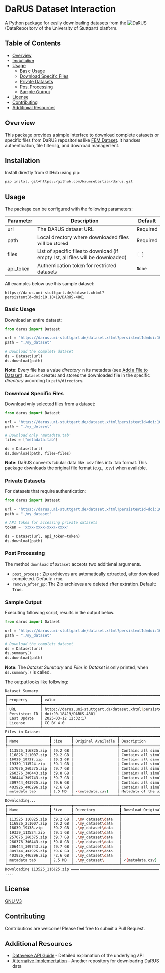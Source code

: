 # DaRUS Dataset Interaction

A Python package for easily downloading datasets from the ![DaRUS](https://darus.uni-stuttgart.de/) (DataRepository of the University of Stuttgart) platform.

## Table of Contents
- [Overview](#overview)
- [Installation](#installation)
- [Usage](#usage)
  - [Basic Usage](#basic-usage)
  - [Download Specific Files](#download-specific-files)
  - [Private Datasets](#private-datasets)
  - [Post Processing](#post-processingdeletion)
  - [Sample Output](#sample-output)
- [License](#license)
- [Contributing](#contributing)
- [Additional Resources](#additional-resources)

## Overview

This package provides a simple interface to download complete datasets or specific files from DaRUS repositories like [FEM Dataset](https://darus.uni-stuttgart.de/dataset.xhtml?persistentId=doi:10.18419/DARUS-4801). It handses authentication, file filtering, and download management.

## Installation

Install directly from GitHub using pip:

```bash
pip install git+https://github.com/baumsebastian/darus.git
```


## Usage

The package can be configured with the following parameters:

| Parameter | Description | Default |
|-|-|-|
| url | The DARUS dataset URL | Required |
| path | Local directory where downloaded files will be stored |Required |
| files | List of specific files to download (if empty list, all files will be downloaded) | `[ ]`|
| api_token | Authentication token for restricted datasets |`None`|

All examples below use this sample dataset:
```
https://darus.uni-stuttgart.de/dataset.xhtml?persistentId=doi:10.18419/DARUS-4801
```

### Basic Usage


Download an entire dataset:

```python
from darus import Dataset 

url = "https://darus.uni-stuttgart.de/dataset.xhtml?persistentId=doi:10.18419/DARUS-4801"
path = "./my_dataset"

# Download the complete dataset
ds = Dataset(url)
ds.download(path)
```

**Note:** Every file has a value _directory_ in its metadata (see [Add a File to Dataset](https://guides.dataverse.org/en/6.5/api/native-api.html#id90)). `Dataset` creates and stores the downloaded file in the specific _directory_ according to `path/directory`.



### Download Specific Files

Download only selected files from a dataset:

```python
from darus import Dataset 

url = "https://darus.uni-stuttgart.de/dataset.xhtml?persistentId=doi:10.18419/DARUS-4801"
path = "./my_dataset"

# Download only 'metadata.tab' 
files = ["metadata.tab"]

ds = Dataset(url)
ds.download(path, files=files)
```

**Note:** DaRUS converts tabular data like .csv files into .tab format. This package downloads the original file format (e.g., .csv) when available.

### Private Datasets

For datasets that require authentication:

```python
from darus import Dataset 

url = "https://darus.uni-stuttgart.de/dataset.xhtml?persistentId=doi:10.18419/DARUS-4801"
path = "./my_dataset"

# API token for accessing private datasets
token = 'xxxx-xxxx-xxxx-xxxx'

ds = Dataset(url, api_token=token)
ds.download(path)
```
### Post Processing 

The method `download` of `Dataset` accepts two additional arguments.
- `post_process` : Zip archieves are automatically extracted, after download completed. Default: `True`.
- `remove_after_pp`: The Zip archieves are deleted after extration. Default: `True`.

### Sample Output

Executing following script, results in the output below. 

```python
from darus import Dataset 

url = "https://darus.uni-stuttgart.de/dataset.xhtml?persistentId=doi:10.18419/DARUS-4801"
path = "./my_dataset"

# Download the complete dataset
ds = Dataset(url)
ds.summary()
ds.download(path)
```
**Note:** The _Dataset Summary_ and _Files in Dataset_ is only printed, when `ds.summary()` is called.

The output looks like following:
```bash
Dataset Summary
┏━━━━━━━━━━━━━━━┳━━━━━━━━━━━━━━━━━━━━━━━━━━━━━━━━━━━━━━━━━━━━━━━━━━━━━━━━━━━━━━━━━━━━━━━━━━━━━━━━━━━┓
┃ Property      ┃ Value                                                                             ┃
┡━━━━━━━━━━━━━━━╇━━━━━━━━━━━━━━━━━━━━━━━━━━━━━━━━━━━━━━━━━━━━━━━━━━━━━━━━━━━━━━━━━━━━━━━━━━━━━━━━━━━┩
│ URL           │ https://darus.uni-stuttgart.de/dataset.xhtml?persistentId=doi:10.18419/DARUS-4801 │
│ Persistent ID │ doi:10.18419/DARUS-4801                                                           │
│ Last Update   │ 2025-03-12 12:32:17                                                               │
│ License       │ CC BY 4.0                                                                         │
└───────────────┴───────────────────────────────────────────────────────────────────────────────────┘
Files in Dataset
┏━━━━━━━━━━━━━━━━━━━┳━━━━━━━━━┳━━━━━━━━━━━━━━━━━━━━┳━━━━━━━━━━━━━━━━━━━━━━━━━━━━━━━━━━━━━━━━━━━━━━━━━━━━━━━━━━━━━┓
┃ Name              ┃ Size    ┃ Original Available ┃ Description                                                 ┃
┡━━━━━━━━━━━━━━━━━━━╇━━━━━━━━━╇━━━━━━━━━━━━━━━━━━━━╇━━━━━━━━━━━━━━━━━━━━━━━━━━━━━━━━━━━━━━━━━━━━━━━━━━━━━━━━━━━━━┩
│ 113525_116825.zip │ 59.2 GB │                    │ Contains all simulations with ID between 113525 and 116825. │
│ 116826_211007.zip │ 59.2 GB │                    │ Contains all simulations with ID between 116826 and 211007. │
│ 16039_19338.zip   │ 59.2 GB │                    │ Contains all simulations with ID between 16039 and 19338.   │
│ 19339_113524.zip  │ 59.1 GB │                    │ Contains all simulations with ID between 19339 and 113524.  │
│ 257076_260375.zip │ 59.7 GB │                    │ Contains all simulations with ID between 257076 and 260375. │
│ 260376_306443.zip │ 59.8 GB │                    │ Contains all simulations with ID between 260376 and 306443. │
│ 306444_309743.zip │ 59.7 GB │                    │ Contains all simulations with ID between 306444 and 309743. │
│ 309744_403925.zip │ 59.6 GB │                    │ Contains all simulations with ID between 309744 and 403925. │
│ 403926_406296.zip │ 42.6 GB │                    │ Contains all simulations with ID between 403926 and 406296. │
│ metadata.tab      │ 2.5 MB  │ ✓(metadata.csv)    │ Metadata of the simulations.                                │
└───────────────────┴─────────┴────────────────────┴─────────────────────────────────────────────────────────────┘
Downloading...
┏━━━━━━━━━━━━━━━━━━━┳━━━━━━━━━┳━━━━━━━━━━━━━━━━━━━━━┳━━━━━━━━━━━━━━━━━━━┳━━━━━━━━━━━━━━━━━━━━━━━━━━━━━━━━━━━━━━━━━━━━━━━━━━━━━━━━━━━━━┓
┃ Name              ┃ Size    ┃ Directory           ┃ Download Original ┃ Description                                                 ┃
┡━━━━━━━━━━━━━━━━━━━╇━━━━━━━━━╇━━━━━━━━━━━━━━━━━━━━━╇━━━━━━━━━━━━━━━━━━━╇━━━━━━━━━━━━━━━━━━━━━━━━━━━━━━━━━━━━━━━━━━━━━━━━━━━━━━━━━━━━━┩
│ 113525_116825.zip │ 59.2 GB │ .\my_dataset\data   │                   │ Contains all simulations with ID between 113525 and 116825. │
│ 116826_211007.zip │ 59.2 GB │ .\my_dataset\data   │                   │ Contains all simulations with ID between 116826 and 211007. │
│ 16039_19338.zip   │ 59.2 GB │ .\my_dataset\data   │                   │ Contains all simulations with ID between 16039 and 19338.   │
│ 19339_113524.zip  │ 59.1 GB │ .\my_dataset\data   │                   │ Contains all simulations with ID between 19339 and 113524.  │
│ 257076_260375.zip │ 59.7 GB │ .\my_dataset\data   │                   │ Contains all simulations with ID between 257076 and 260375. │
│ 260376_306443.zip │ 59.8 GB │ .\my_dataset\data   │                   │ Contains all simulations with ID between 260376 and 306443. │
│ 306444_309743.zip │ 59.7 GB │ .\my_dataset\data   │                   │ Contains all simulations with ID between 306444 and 309743. │
│ 309744_403925.zip │ 59.6 GB │ .\my_dataset\data   │                   │ Contains all simulations with ID between 309744 and 403925. │
│ 403926_406296.zip │ 42.6 GB │ .\my_dataset\data   │                   │ Contains all simulations with ID between 403926 and 406296. │
│ metadata.tab      │ 2.5 MB  │ .\my_dataset\       │ ✓(metadata.csv)   │ Metadata of the simulations.                                │
└───────────────────┴─────────┴─────────────────────┴───────────────────┴─────────────────────────────────────────────────────────────┘
Downloading 113525_116825.zip ━━━╸━━━━━━━━━━━━━━━━━━━━━━━━━━━━━━━━━━━━ 8.9% • 5.2/59.2 GB • 0:08:07 • 1:22:43 • 10.9 MB/s
....
```
## License

[GNU V3](LICENSE)

## Contributing

Contributions are welcome! Please feel free to submit a Pull Request.

## Additional Resources

- [Dataverse API Guide](https://guides.dataverse.org/en/latest/api/index.html) - Detailed explanation of the underlying API
- [Alternative Implementation](https://github.com/iswunistuttgart/darus_data_download) - Another repository for downloading DaRUS data
